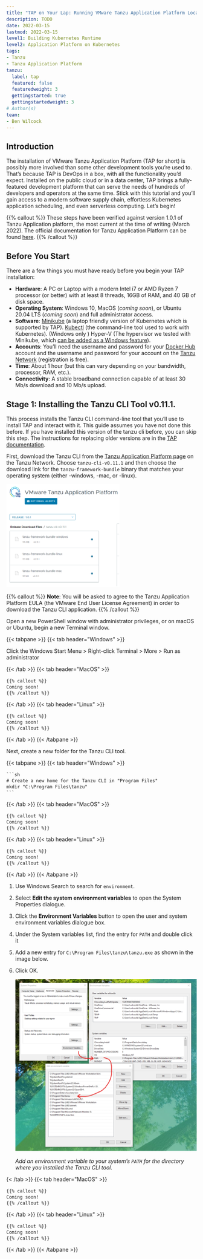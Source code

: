 ```yaml
---
title: "TAP on Your Lap: Running VMware Tanzu Application Platform Locally on Your Laptop "
description: TODO  
date: 2022-03-15
lastmod: 2022-03-15
level1: Building Kubernetes Runtime
level2: Application Platform on Kubernetes
tags:
- Tanzu
- Tanzu Application Platform
tanzu:
  label: tap
  featured: false
  featuredweight: 3
  gettingstarted: true
  gettingstartedweight: 3
# Author(s)
team:
- Ben Wilcock
---
```


## Introduction 
 
The installation of VMware Tanzu Application Platform (TAP for short) is possibly more involved than some other development tools you’re used to. That’s because TAP is DevOps in a box, with all the functionality you’d expect. Installed on the public cloud or in a data center, TAP brings a fully-featured development platform that can serve the needs of hundreds of developers and operators at the same time. Stick with this tutorial and you’ll gain access to a modern software supply chain, effortless Kubernetes application scheduling, and even serverless computing. Let’s begin! 

{{% callout %}}
These steps have been verified against version 1.0.1 of Tanzu Application platform, the most current at the time of writing (March 2022). The official documentation for Tanzu Application Platform can be found [here](https://docs.vmware.com/en/Tanzu-Application-Platform/1.0/tap/GUID-overview.html). 
{{% /callout %}}

## Before You Start 
 
There are a few things you must have ready before you begin your TAP installation: 

* **Hardware**: A PC or Laptop with a modern Intel i7 or AMD Ryzen 7 processor (or better) with at least 8 threads, 16GB of RAM, and 40 GB of disk space. 
* **Operating System**: Windows 10, MacOS (_coming soon_), or Ubuntu 20.04 LTS (_coming soon_) and full administrator access. 
* **Software**: [Minikube]() (a laptop friendly version of Kubernetes which is supported by TAP). [Kubectl](https://kubernetes.io/docs/tasks/tools/) (the command-line tool used to work with Kubernetes). (Windows only ) Hyper-V (The hypervisor we tested with Minikube, which [can be added as a Windows feature](https://docs.microsoft.com/en-us/virtualization/hyper-v-on-windows/quick-start/enable-hyper-v)). 
* **Accounts**: You’ll need the username and password for your [Docker Hub](https://hub.docker.com/) account and the username and password for your account on the [Tanzu Network](https://network.pivotal.io) (registration is free). 
* **Time**: About 1 hour (but this can vary depending on your bandwidth, processor, RAM, etc.). 
* **Connectivity**: A stable broadband connection capable of at least 30 Mb/s download and 10 Mb/s upload. 

## Stage 1: Installing the Tanzu CLI Tool v0.11.1.

This process installs the Tanzu CLI command-line tool that you’ll use to install TAP and interact with it. This guide assumes you have not done this before. If you have installed this version of the tanzu cli before, you can skip this step. The instructions for replacing older versions are in the [TAP documentation](https://docs.vmware.com/en/Tanzu-Application-Platform/1.0/tap/GUID-install-tanzu-cli.html).

First, download the Tanzu CLI from the [Tanzu Application Platform page](https://network.pivotal.io/products/tanzu-application-platform/) on the Tanzu Network. Choose `tanzu-cli-v0.11.1` and then choose the download link for the `tanzu-framework-bundle` binary that matches your operating system (either -windows, -mac, or -linux).

![The Tanzu Application Platform download page](images/image1.png "Download the proper package for your OS")

{{% callout %}}
**Note**: You will be asked to agree to the Tanzu Application Platform EULA (the VMware End User License Agreement) in order to download the Tanzu CLI application.
{{% /callout %}}

Open a new PowerShell window with administrator privileges, or on macOS or Ubuntu, begin a new Terminal window.  

{{< tabpane >}}
{{< tab header="Windows" >}}

Click the Windows Start Menu > Right-click Terminal > More > Run as administrator 

{{< /tab >}}
{{< tab header="MacOS" >}}

    {{% callout %}}
    Coming soon!
    {{% /callout %}}

{{< /tab >}}
{{< tab header="Linux" >}}

    {{% callout %}}
    Coming soon!
    {{% /callout %}}

{{< /tab >}}
{{< /tabpane >}}

Next, create a new folder for the Tanzu CLI tool.

{{< tabpane >}}
{{< tab header="Windows" >}}

    ```sh
    # Create a new home for the Tanzu CLI in "Program Files"
    mkdir "C:\Program Files\tanzu"
    ```

{{< /tab >}}
{{< tab header="MacOS" >}}

    {{% callout %}}
    Coming soon!
    {{% /callout %}}

{{< /tab >}}
{{< tab header="Linux" >}}

    {{% callout %}}
    Coming soon!
    {{% /callout %}}

{{< /tab >}}
{{< /tabpane >}}

1.	Use Windows Search to search for `environment`. 
2.	Select **Edit the system environment variables** to open the System Properties dialogue. 
3.	Click the **Environment Variables** button to open the user and system environment variables dialogue box.
4.	Under the System variables list, find the entry for `PATH` and double click it
5.	Add a new entry for `C:\Program Files\tanzu\tanzu.exe` as shown in the image below.
6.	Click OK.

    ![Windows UI](images/image2.png "Flow for adding environment variables to your Windows OS")

    _Add an environment variable to your system’s `PATH` for the directory where you installed the Tanzu CLI tool._

{< /tab >}}
{{< tab header="MacOS" >}}

    {{% callout %}}
    Coming soon!
    {{% /callout %}}

{{< /tab >}}
{{< tab header="Linux" >}}

    {{% callout %}}
    Coming soon!
    {{% /callout %}}

{{< /tab >}}
{{< /tabpane >}}